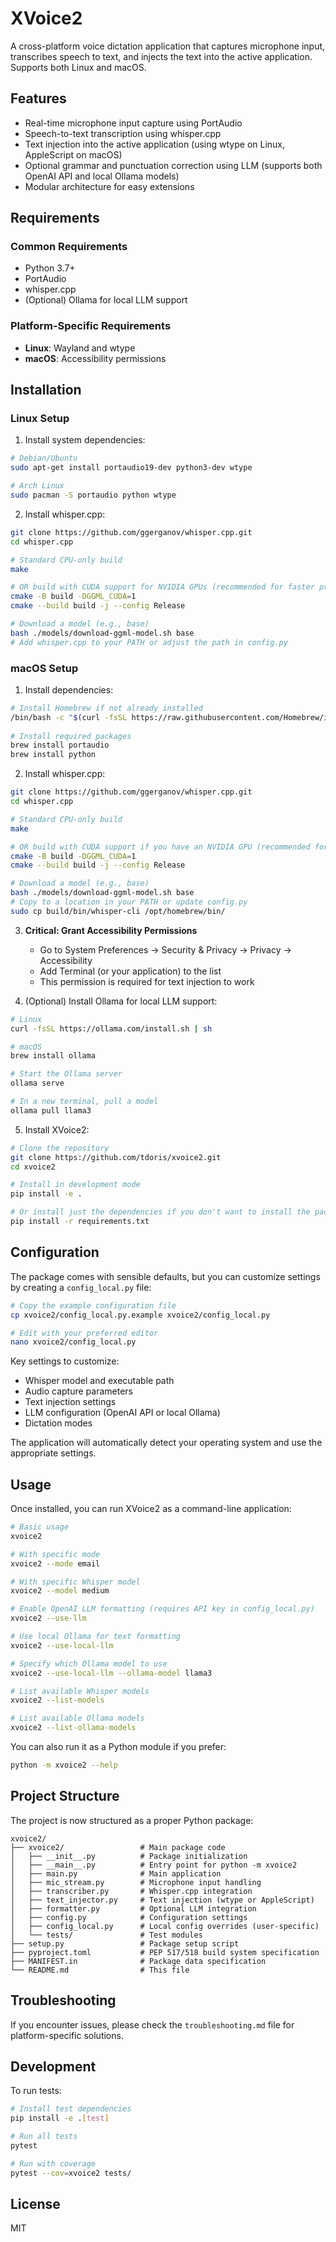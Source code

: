 # XVoice2

A cross-platform voice dictation application that captures microphone input, transcribes speech to text, and injects the text into the active application. Supports both Linux and macOS.

## Features

- Real-time microphone input capture using PortAudio
- Speech-to-text transcription using whisper.cpp
- Text injection into the active application (using wtype on Linux, AppleScript on macOS)
- Optional grammar and punctuation correction using LLM (supports both OpenAI API and local Ollama models)
- Modular architecture for easy extensions

## Requirements

### Common Requirements
- Python 3.7+
- PortAudio
- whisper.cpp
- (Optional) Ollama for local LLM support

### Platform-Specific Requirements
- **Linux**: Wayland and wtype
- **macOS**: Accessibility permissions

## Installation

### Linux Setup

1. Install system dependencies:

```bash
# Debian/Ubuntu
sudo apt-get install portaudio19-dev python3-dev wtype

# Arch Linux
sudo pacman -S portaudio python wtype
```

2. Install whisper.cpp:

```bash
git clone https://github.com/ggerganov/whisper.cpp.git
cd whisper.cpp

# Standard CPU-only build
make

# OR build with CUDA support for NVIDIA GPUs (recommended for faster processing)
cmake -B build -DGGML_CUDA=1
cmake --build build -j --config Release

# Download a model (e.g., base)
bash ./models/download-ggml-model.sh base
# Add whisper.cpp to your PATH or adjust the path in config.py
```

### macOS Setup

1. Install dependencies:

```bash
# Install Homebrew if not already installed
/bin/bash -c "$(curl -fsSL https://raw.githubusercontent.com/Homebrew/install/HEAD/install.sh)"
   
# Install required packages
brew install portaudio
brew install python
```

2. Install whisper.cpp:

```bash
git clone https://github.com/ggerganov/whisper.cpp.git
cd whisper.cpp

# Standard CPU-only build
make

# OR build with CUDA support if you have an NVIDIA GPU (recommended for faster processing)
cmake -B build -DGGML_CUDA=1
cmake --build build -j --config Release

# Download a model (e.g., base)
bash ./models/download-ggml-model.sh base
# Copy to a location in your PATH or update config.py
sudo cp build/bin/whisper-cli /opt/homebrew/bin/
```

3. **Critical: Grant Accessibility Permissions**
   - Go to System Preferences → Security & Privacy → Privacy → Accessibility
   - Add Terminal (or your application) to the list
   - This permission is required for text injection to work

4. (Optional) Install Ollama for local LLM support:

```bash
# Linux
curl -fsSL https://ollama.com/install.sh | sh

# macOS
brew install ollama

# Start the Ollama server
ollama serve

# In a new terminal, pull a model
ollama pull llama3
```

5. Install XVoice2:

```bash
# Clone the repository
git clone https://github.com/tdoris/xvoice2.git
cd xvoice2

# Install in development mode
pip install -e .

# Or install just the dependencies if you don't want to install the package
pip install -r requirements.txt
```

## Configuration

The package comes with sensible defaults, but you can customize settings by creating a `config_local.py` file:

```bash
# Copy the example configuration file
cp xvoice2/config_local.py.example xvoice2/config_local.py

# Edit with your preferred editor
nano xvoice2/config_local.py
```

Key settings to customize:
- Whisper model and executable path
- Audio capture parameters
- Text injection settings
- LLM configuration (OpenAI API or local Ollama)
- Dictation modes

The application will automatically detect your operating system and use the appropriate settings.

## Usage

Once installed, you can run XVoice2 as a command-line application:

```bash
# Basic usage
xvoice2

# With specific mode
xvoice2 --mode email

# With specific Whisper model
xvoice2 --model medium

# Enable OpenAI LLM formatting (requires API key in config_local.py)
xvoice2 --use-llm

# Use local Ollama for text formatting
xvoice2 --use-local-llm

# Specify which Ollama model to use
xvoice2 --use-local-llm --ollama-model llama3

# List available Whisper models
xvoice2 --list-models

# List available Ollama models
xvoice2 --list-ollama-models
```

You can also run it as a Python module if you prefer:

```bash
python -m xvoice2 --help
```

## Project Structure

The project is now structured as a proper Python package:

```
xvoice2/
├── xvoice2/                 # Main package code
│   ├── __init__.py          # Package initialization
│   ├── __main__.py          # Entry point for python -m xvoice2
│   ├── main.py              # Main application 
│   ├── mic_stream.py        # Microphone input handling
│   ├── transcriber.py       # Whisper.cpp integration
│   ├── text_injector.py     # Text injection (wtype or AppleScript)
│   ├── formatter.py         # Optional LLM integration
│   ├── config.py            # Configuration settings
│   ├── config_local.py      # Local config overrides (user-specific)
│   └── tests/               # Test modules
├── setup.py                 # Package setup script
├── pyproject.toml           # PEP 517/518 build system specification
├── MANIFEST.in              # Package data specification
└── README.md                # This file
```

## Troubleshooting

If you encounter issues, please check the `troubleshooting.md` file for platform-specific solutions.

## Development

To run tests:

```bash
# Install test dependencies
pip install -e .[test]

# Run all tests
pytest

# Run with coverage
pytest --cov=xvoice2 tests/
```

## License

MIT
